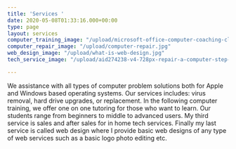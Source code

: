 ```yaml
---
title: 'Services '
date: 2020-05-08T01:33:16.000+00:00
type: page
layout: services
computer_training_image: "/upload/microsoft-office-computer-coaching-classes-500x500.jpg"
computer_repair_image: "/upload/computer-repair.jpg"
web_design_image: "/upload/what-is-web-design.jpg"
tech_service_image: "/upload/aid274238-v4-728px-repair-a-computer-step-11.jpg"

---
```

We assistance with all types of computer problem solutions both for Apple and Windows based operating  systems. Our services includes: virus removal, hard drive upgrades, or replacement. In the following computer training, we offer one on one tutoring for those who want to learn. Our students range from beginners to middle to advanced users. My third service is sales and after sales  for in home tech services. Finally my last service is called web design where I provide basic web designs of  any type of web services such as a basic logo photo editing etc.